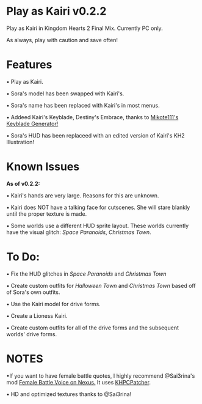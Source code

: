 # Play as Kairi v0.2.2
Play as Kairi in Kingdom Hearts 2 Final Mix. Currently PC only.

As always, play with caution and save often!


# Features
• Play as Kairi.

• Sora's model has been swapped with Kairi's.

• Sora's name has been replaced with Kairi's in most menus.

• Addeed Kairi's Keyblade, Destiny's Embrace, thanks to [Mikote111's Keyblade Generator!](https://www.nexusmods.com/kingdomhearts2finalmix/mods/129)

• Sora's HUD has been replaceed with an edited version of Kairi's KH2 Illustration!


# Known Issues
**As of v0.2.2:**

• Kairi's hands are very large. Reasons for this are unknown.

• Kairi does NOT have a talking face for cutscenes. She will stare blankly until the proper texture is made.

• Some worlds use a different HUD sprite layout. These worlds currently have the visual glitch: *Space Paranoids*, *Christmas Town*.

# To Do:
• Fix the HUD glitches in *Space Paranoids* and *Christmas Town*

• Create custom outfits for *Halloween Town* and *Christmas Town* based off of Sora's own outfits.

• Use the Kairi model for drive forms.

• Create a Lioness Kairi.

• Create custom outfits for all of the drive forms and the subsequent worlds' drive forms.


# NOTES
•If you want to have female battle quotes, I highly recommend @Sai3rina's mod [Female Battle Voice on Nexus.](https://www.nexusmods.com/kingdomhearts2finalmix/mods/106) It uses [KHPCPatcher](https://github.com/AntonioDePau/KHPCPatchManager/releases).

• HD and optimized textures thanks to @Sai3rina!
